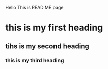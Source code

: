 Hello This is READ ME page
# this is my first heading
## tihs is my second heading
### this is my third heading
